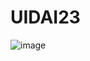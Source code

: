 # UIDAI23


![image](https://user-images.githubusercontent.com/60667917/139524901-0a25e1ba-6038-4600-8f88-ec42369715c8.png)
